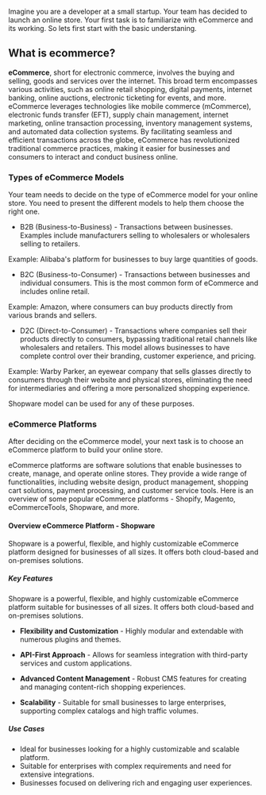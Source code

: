 Imagine you are a developer at a small startup. Your team has decided to launch an online store. Your first task is to familiarize with eCommerce and its working. So lets first start with the basic understaning.

## What is ecommerce?

**eCommerce**, short for electronic commerce, involves the buying and selling, goods and services over the internet. This broad term encompasses various activities, such as online retail shopping, digital payments, internet banking, online auctions, electronic ticketing for events, and more. eCommerce leverages technologies like mobile commerce (mCommerce), electronic funds transfer (EFT), supply chain management, internet marketing, online transaction processing, inventory management systems, and automated data collection systems. By facilitating seamless and efficient transactions across the globe, eCommerce has revolutionized traditional commerce practices, making it easier for businesses and consumers to interact and conduct business online.

### Types of eCommerce Models

Your team needs to decide on the type of eCommerce model for your online store. You need to present the different models to help them choose the right one.

- B2B (Business-to-Business) - Transactions between businesses. Examples include manufacturers selling to wholesalers or wholesalers selling to retailers.

Example: Alibaba's platform for businesses to buy large quantities of goods.

- B2C (Business-to-Consumer) - Transactions between businesses and individual consumers. This is the most common form of eCommerce and includes online retail.

Example: Amazon, where consumers can buy products directly from various brands and sellers.

- D2C (Direct-to-Consumer) - Transactions where companies sell their products directly to consumers, bypassing traditional retail channels like wholesalers and retailers. This model allows businesses to have complete control over their branding, customer experience, and pricing.

Example: Warby Parker, an eyewear company that sells glasses directly to consumers through their website and physical stores, eliminating the need for intermediaries and offering a more personalized shopping experience.

Shopware model can be used for any of these purposes.

### eCommerce Platforms

After deciding on the eCommerce model, your next task is to choose an eCommerce platform to build your online store.

eCommerce platforms are software solutions that enable businesses to create, manage, and operate online stores. They provide a wide range of functionalities, including website design, product management, shopping cart solutions, payment processing, and customer service tools. Here is an overview of some popular eCommerce platforms - Shopify, Magento, eCommerceTools, Shopware, and more.

#### Overview eCommerce Platform - Shopware

Shopware is a powerful, flexible, and highly customizable eCommerce platform designed for businesses of all sizes. It offers both cloud-based and on-premises solutions.

##### Key Features

Shopware is a powerful, flexible, and highly customizable eCommerce platform suitable for businesses of all sizes. It offers both cloud-based and on-premises solutions.

- **Flexibility and Customization** - Highly modular and extendable with numerous plugins and themes.

- **API-First Approach** - Allows for seamless integration with third-party services and custom applications.

- **Advanced Content Management** - Robust CMS features for creating and managing content-rich shopping experiences.

- **Scalability** - Suitable for small businesses to large enterprises, supporting complex catalogs and high traffic volumes.

##### Use Cases

- Ideal for businesses looking for a highly customizable and scalable platform.
- Suitable for enterprises with complex requirements and need for extensive integrations.
- Businesses focused on delivering rich and engaging user experiences.
